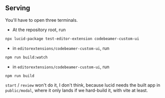 ## Serving

You'll have to open three terminals.

- At the repository root, run  
 ```bash
 npx lucid-package test-editor-extension codebeamer-custom-ui
 ```

- in `editorextensions/codebeamer-custom-ui`, run  

 ```bash
 npm run build:watch
 ```

- in `editorextensions/codebeamer-custom-ui`, run
 ```bash
 npm run build
 ```
 `start` / `review` won't do it, I don't think, because lucid needs the built app in `public/modal`, where it only lands if we hard-build it, with vite at least.
